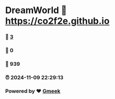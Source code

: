 # DreamWorld :link: https://co2f2e.github.io 
### :page_facing_up: [3](https://co2f2e.github.io/tag.html) 
### :speech_balloon: 0 
### :hibiscus: 939 
### :alarm_clock: 2024-11-09 22:29:13 
### Powered by :heart: [Gmeek](https://github.com/Meekdai/Gmeek)
